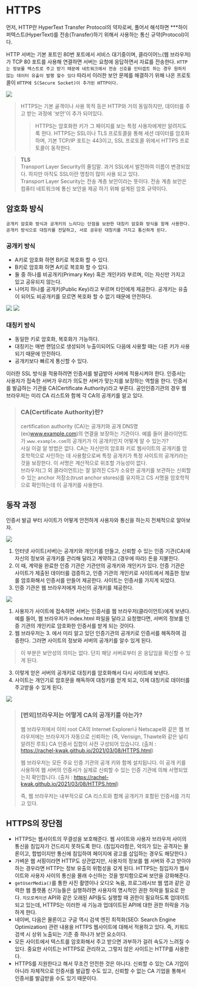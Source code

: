 # HTTPS

먼저, HTTP란 HyperText Transfer Protocol의 약자로써, 풀어서 해석하면 ***하이퍼텍스트(HyperText)를 전송(Transfer)하기 위해서 사용하는 통신 규약(Protocol)이다.

HTTP 서버는 기본 포트인 80번 포트에서 서비스 대기중이며, 클라이어느(웹 브라우저)가 TCP 80 포트를 사용해 연결하면 서버는 요청에 응답하면서 자료를 전송한다.
`HTTP는 정보를 텍스트로 주고 받기 때문에 네트워크에서 전송 신호를 인터셉트 하는 경우 원하지 않는 데이터 유출이 발행 할수 있다` 따라서 이러한 보안 문제를 해결하기 위해 나온 프로토콜이 `HTTP에 S(Secure Socket)이 추가된 HTTP이다.`

![](https://www.x-cart.com/wp-content/uploads/2017/02/http_to_https-1.jpg)

> HTTPS는 기본 골격이나 사용 목적 등은 HTTP와 거의 동일하지만, 데이터를 주고 받는 과정에 '보안'이 추가 되어있다. <br />
>> HTTPS는 암호화한 키가 그 페이지를 보는 특정 사용자에게만 알려지도록 한다. HTTPS는 SSL이나 TLS 프로토콜을 통해 세션 데이터를 암호화하며, 기본 TCP/IP 포트는 443이고, SSL 프로토콜 위에서 HTTPS 프로토콜이 동작한다.

> **TLS** <br/>
> Transport Layer Security의 줄임말. 과거 SSL에서 발전하여 이름이 변경되었다. 하지만 아직도 SSL이란 명칭이 많이 사용 되고 있다. <br />
> Transport Layer Security는 전송 계층 보안이라는 뜻이다. 전송 계층 보안은 컴퓨터 네트워크에 통신 보안을 제공 하기 위해 설계된 암호 규약이다.

## 암호화 방식

`공개키 암호화 방식과 공개키의 느리다는 단점을 보완한 대칭키 암호화 방식을 함께 사용한다. 공개키 방식으로 대칭키를 전달하고, 서로 공유된 대칭키를 가지고 통신하게 된다.`


### 공개키 방식
* A키로 암호화 하면 B키로 복호화 할 수 있다.
* B키로 암호화 하면 A키로 복호화 할 수 있다.
* 둘 중 하나를 비공개키(Primary Key) 혹은 개인키라 부르며, 이는 자신만 가지고 있고 공유되지 않는다.
* 나머지 하나를 공개키(Public Key)라고 부르며 타인에게 제공한다. 공개키는 유출이 되어도 비공개키를 모르면 복호화 할 수 없기 때문에 안전하다.

![](https://raonctf.com/static/essential/images/crypto/crypto_asymmetric_key_01.jpg)
![](https://blog.kakaocdn.net/dn/BWB42/btrgYkPJ7ja/6VY47rdHIMu9Kcs36adBF0/img.png)

### 대칭키 방식
* 동일한 키로 암호화, 복호화가 가능하다. 
* 대칭키는 매번 랜덤으로 생성되어 누출이되어도 다음에 사용할 때는 다른 키가 사용되기 때문에 안전하다.
* 공개키보다 빠르게 통신할 수 있다.

이러한 SSL 방식을 적용하려면 인증서를 발급받아 서버에 적용시켜야 한다. 인증서는 사용자가 접속한 서버가 우리가 의도한 서버가 맞는지를 보장하는 역할을 한다. 인증서를 발급하는 기관을 CA(Certificate Authority)라고 부른다. 공인인증기관의 경우 웹 브라우저는 미리 CA 리스트와 함께 각 CA의 공개키를 알고 있다.

> ### CA(Certificate Authority)란?
> certification authority (CA)는 공개키와 공개 DNS명(ex)www.example.com)의 연결을 보장하는 기관이다.
> 예를 들어 클라이언트가 `www.example.com`의 공개키가 이 공개키인지 어떻게 알 수 있는가? <br />
> 사실 이걸 알 방법은 없다. CA는 자신만의 암호화 키로 웹사이트의 공개키를 암호학적으로 사인하는 데 사용함으로써 특정 공개키가 특정 사이트의 공개키라는 것을 보장한다. 이 서명은 계산적으로 위조할 가능성이 없다. <br />
> 브라우저(그 외 클라이언트)는 잘 알려진 CS가 소유한 공개키를 보관하는 신뢰할 수 있는 anchor 저장소(trust anchor stores)를 유지하고 CS 서명을 암호학적으로 확인하는데 이 공개키를 사용한다.

## 동작 과정
인증서 발급 부터 사이트가 어떻게 안전하게 사용자와 통신을 하는지 전체적으로 알아보자.

![](https://t1.daumcdn.net/cfile/tistory/99F0FA445C456BB809)

1. 인터넷 사이트(서버)는 공개키와 개인키를 만들고, 신뢰할 수 있는 인증 기관(CA)에 자신의 정보와 공개키를 관리해 달라고 계약하고 (경우에 따라) 돈을 지불한다.
2. 이 때, 계약을 완료한 인증 기관은 기관만의 공개키와 개인키가 있다. 인증 기관은 사이트가 제출된 데이터를 검증하고, 인증 기관의 개인키로 사이트에서 제출한 정보를 암호화해서 인증서를 만들어 제공한다. 사이트는 인증서를 가지게 되었다.
3. 인증 기관은 웹 브라우저에게 자신의 공개키를 제공한다.

![](https://t1.daumcdn.net/cfile/tistory/993364345C457AED30)

1. 사용자가 사이트에 접속하면 서버는 인증서를 웹 브라우저(클라이언트)에게 보낸다. 예를 들어, 웹 브라우저가 index.html 파일을 달라고 요청했다면, 서버의 정보를 인증 기관의 개인키로 암호화한 인증서를 받게 되는 것이다.
2. 웹 브라우저는 3. 에서 미리 알고 있던 인증기관의 공개키로 인증서를 해독하여 검증한다. 그러면 사이트의 정보와 서버의 공개키를 알수 있게 된다.
> 이 부분은 보안성의 의미는 없다. 단지 해당 서버로부터 온 응답임을 확신할 수 있게 된다.
3. 이렇게 얻은 서버의 공개키로 대칭키를 암호화해서 다시 사이트에 보낸다.
4. 사이트는 개인기로 암호문을 해독하여 대칭키를 얻게 되고, 이제 대칭키로 데이터를 주고받을 수 있게 된다.

![](https://t1.daumcdn.net/cfile/tistory/9997354E5C457AF229)

> ### [번외]브라우저는 어떻게 CA의 공개키를 아는가?
> 웹 브라우저에서 이미 root CA의 Internet Explorer나 Netscape와 같은 웹 브라우저에는 브라우저가 자동으로 신뢰하는 (즉, Verisign, Thawte와 같은 널리 알려진 루트) CA 인증서 집합이 사전 구성되어 있습니다. (출처 : https://rachel-kwak.github.io/2021/03/08/HTTPS.html)
> 
> 웹 브라우저는 모든 주요 인증 기관의 공개 키와 함께 설치됩니다. 이 공개 키를 사용하여 웹 서버의 인증서가 실제로 신뢰할 수 있는 인증 기관에 의해 서명되었는지 확인합니다. (출처 : https://rachel-kwak.github.io/2021/03/08/HTTPS.html)
> 
> 즉, 웹 브라우저는 내부적으로 CA 리스트와 함께 공개키가 포함된 인증서를 가지고 있다.


## HTTPS의 장단점
* HTTPS는 웹사이트의 무결성을 보호해준다. 웹 사이트와 사용자 브라우저 사이의 통신을 침입자가 건드리지 못하도록 한다. (침입자라함은, 악의가 있는 공격자는 물론이고, 합법이지만 통신에 침입하여 페이지에 광고를 삽입하는 경우도 해당한다.)
* 가벼운 웹 서핑이라면 HTTP도 상관없지만, 사용자의 정보를 웹 서버와 주고 받아야하는 경우라면 HTTP는 정보 유출의 위험성을 갖게 된다. HTTPS는 침입자가 웹사이트와 사용자 사이의 통신을 몰래 수신하는 것을 방지함으로써 보안을 강화해준다.
* `getUserMedia()`를 통한 사진 촬영이나 오디오 녹음, 프로그레시브 웹 앱과 같은 강력한 웹 플랫폼 신기능들은 실행하려면 사용자의 명시적인 권한 허락을 필요로 한다. `지오로케이션` API와 같은 오래된 API들도 실행할 때 권한이 필요하도록 업데이트되고 있는데, HTTPS는 이러한 새 기능과 업데이트된 API에 대한 권한 허락을 가능하게 한다.
* 네이버, 다음은 물론이고 구글 역시 검색 엔진 최적화(SEO: Search Engine Optimization) 관련 내용을 HTTPS 웹사이트에 대해서 적용하고 있다. 즉, 키워드 검색 시 상위 노출되는 기준 중 하나가 보안 요소이다.
* 모든 사이트에서 텍스트를 암호화해서 주고 받으면 과부하가 걸려 속도가 느려질 수 있다. 중요한 사이트는 HTTPS로 관리하고, 그렇지 않은 사이트는 HTTP를 사용한다.
* HTTPS를 지원한다고 해서 무조건 안전한 것은 아니다. 신뢰할 수 있는 CA 기업이 아니라 자체적으로 인증서를 발급할 수도 있고, 신뢰할 수 없는 CA 기업을 통해서 인증서를 발급받을 수도 있기 때문이다.
